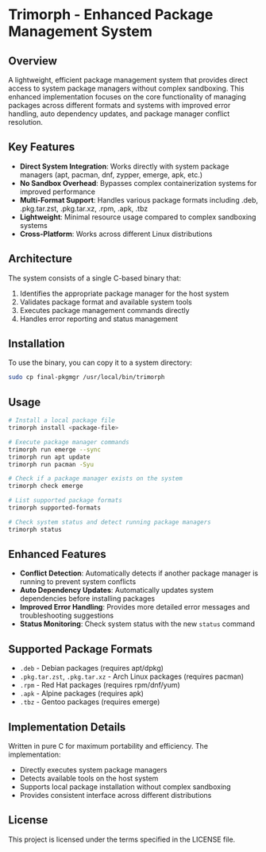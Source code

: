 # **Trimorph - Enhanced Package Management System**

## Overview

A lightweight, efficient package management system that provides direct access to system package managers without complex sandboxing. This enhanced implementation focuses on the core functionality of managing packages across different formats and systems with improved error handling, auto dependency updates, and package manager conflict resolution.

## Key Features

- **Direct System Integration**: Works directly with system package managers (apt, pacman, dnf, zypper, emerge, apk, etc.)
- **No Sandbox Overhead**: Bypasses complex containerization systems for improved performance
- **Multi-Format Support**: Handles various package formats including .deb, .pkg.tar.zst, .pkg.tar.xz, .rpm, .apk, .tbz
- **Lightweight**: Minimal resource usage compared to complex sandboxing systems
- **Cross-Platform**: Works across different Linux distributions

## Architecture

The system consists of a single C-based binary that:
1. Identifies the appropriate package manager for the host system
2. Validates package format and available system tools
3. Executes package management commands directly
4. Handles error reporting and status management

## Installation

To use the binary, you can copy it to a system directory:
```bash
sudo cp final-pkgmgr /usr/local/bin/trimorph
```

## Usage

```bash
# Install a local package file
trimorph install <package-file>

# Execute package manager commands
trimorph run emerge --sync
trimorph run apt update
trimorph run pacman -Syu

# Check if a package manager exists on the system
trimorph check emerge

# List supported package formats
trimorph supported-formats

# Check system status and detect running package managers
trimorph status
```

## Enhanced Features

- **Conflict Detection**: Automatically detects if another package manager is running to prevent system conflicts
- **Auto Dependency Updates**: Automatically updates system dependencies before installing packages
- **Improved Error Handling**: Provides more detailed error messages and troubleshooting suggestions
- **Status Monitoring**: Check system status with the new `status` command

## Supported Package Formats

- `.deb` - Debian packages (requires apt/dpkg)
- `.pkg.tar.zst`, `.pkg.tar.xz` - Arch Linux packages (requires pacman)
- `.rpm` - Red Hat packages (requires rpm/dnf/yum)
- `.apk` - Alpine packages (requires apk)
- `.tbz` - Gentoo packages (requires emerge)

## Implementation Details

Written in pure C for maximum portability and efficiency. The implementation:
- Directly executes system package managers
- Detects available tools on the host system
- Supports local package installation without complex sandboxing
- Provides consistent interface across different distributions

## License

This project is licensed under the terms specified in the LICENSE file.